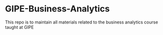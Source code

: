 # GIPE-Business-Analytics
This repo is to maintain all materials related to the business analytics course taught at GIPE
